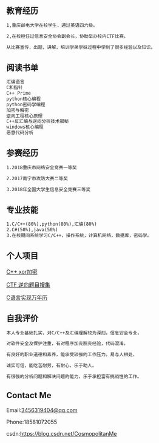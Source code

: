 ## 教育经历
```markdown
1,重庆邮电大学在校学生，通过英语四六级。

2,在校担任过信息安全协会副会长，协助举办校内CTF比赛。

从比赛宣传，出题，讲解，培训学弟学妹过程中学到了很多经验以及知识。

```

## 阅读书单
```markdown
汇编语言
C和指针
C++ Prime
python核心编程
python密码学编程
加密与解密
逆向工程核心原理
C++反汇编与逆向分析技术揭秘
windows核心编程
恶意代码分析
```

## 参赛经历
```markdown
1.2018重庆市网络安全竞赛一等奖

2.2017南宁市攻防大赛二等奖

3.2018年全国大学生信息安全竞赛三等奖
```

## 专业技能
```markdown
1.C/C++(80%),python(80%),汇编(80%)
2.C#(50%),java(50%)
3.在校期间系统学习C/C++，操作系统，计算机网络，数据库，密码学。

```
## 个人项目

[C++ xor加密](https://github.com/lxwAsm/myprojects/tree/master/C/xor)

[CTF 逆向题目搜集](https://github.com/lxwAsm/CTF/tree/master/re)

[C语言实现万年历](https://github.com/lxwAsm/myprojects/tree/master/c/calendar)
## 自我评价

```markdown
本人专业基础扎实，对C/C++及汇编理解较为深刻，信息安全专业，

对软件安全及保护注重，有对程序加壳脱壳经验，代码混淆。

有良好的职业道德和素养，能承受较强的工作压力。易与人相处，

诚实可信，能吃苦耐劳，有耐心，乐于助人。

有很强的分析问题和解决问题的能力，乐于承担富有挑战性的工作。
```

## Contact Me

Email:3456319404@qq.com

Phone:18581072055

csdn:https://blog.csdn.net/CosmopolitanMe
